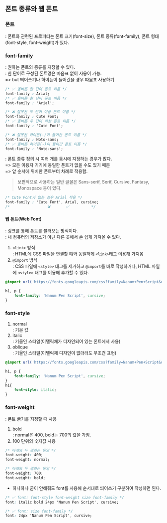 ## 폰트 종류와 웹 폰트
### 폰트
: 폰트와 관련된 프로퍼티는 폰트 크기(font-size), 폰트 종류(font-family), 폰트 형태(font-style, font-weight)가 있다.
### font-family
: 원하는 폰트의 종류를 지정할 수 있다.\
: 한 단어로 구성된 폰트명은 따옴표 없이 사용이 가능.\
=> but 띄어쓰기나 하이픈이 들어갔을 경우 따옴표 사용하기
``` css
/* ✅ 올바른 한 단어 폰트 이름 */
font-family : Arial;
/* ✅ 올바른 한 단어 폰트 이름 */
font-family : 'Arial';

/* ❌ 잘못된 두 단어 이상 폰트 이름 */
font-family : Cute Font;
/* ✅ 올바른 두 단어 이상 폰트 이름 */
font-family : 'Cute Font';

/* ❌ 잘못된 하이픈(-)이 들어간 폰트 이름 */
font-family : Noto-sans;
/* ✅ 올바른 하이픈(-)이 들어간 폰트 이름 */
font-family : 'Noto-sans';
```

: 폰트 종류 정의 시 여러 개를 동시에 지정하는 경우가 많다.\
=> 모든 이용자 기기에 동일한 폰트가 없을 수도 있기 때문\
=> 앞 순서에 위치한 폰트부터 차례로 적용함.
> 보편적으로 사용하는 일반 글꼴은 Sans-serif, Serif, Cursive, Fantasy, Monospace 등이 있다.
``` css
/* Cute Font가 없는 경우 Arial 적용 */
font-family : 'Cute Font', Arial, cursive;
/*                 ❌       ✅          */
```
#### 웹 폰트(Web Font)
: 링크를 통해 폰트를 불러오는 방식이다.\
: 내 컴퓨터의 저장소가 아닌 다른 곳에서 손 쉽게 가져올 수 있다.
1. ```<link>``` 방식\
: HTML에 CSS 파일을 연결할 떄와 동일하게 ```<link>```태그 이용해 가져옴
2. ```@import``` 방식\
: CSS 파일에 ```<style>``` 태그를 제거하고 ```@import```를 바로 작성하거나, HTML 파일에 ```<style>``` 태그를 이용해 추가할 수 있다.
``` css
@import url('https://fonts.googleapis.com/css?family=Nanum+Pen+Script&display=swap');

h1, p {
	font-family: 'Nanum Pen Script', cursive;
}
```

### font-style
1. normal\
: 기본 값
2. italic\
: 기울인 스타일(이텔릭체가 디자인되어 있는 폰트에서 사용)
3. oblique\
: 기울인 스타일(이텔릭체 디자인이 없더라도 무조건 표현)
``` css
@import url('https://fonts.googleapis.com/css?family=Nanum+Pen+Script&display=swap');

h1, p {
	font-family: 'Nanum Pen Script', cursive;
}
h1{
	font-style: italic;
}
```

### font-weight
: 폰트 굵기를 지정할 때 사용
1. bold\
: normal은 400, bold는 700의 값을 가짐.
2. 100 단위의 숫자값 사용
``` css
/* 아래의 두 결과는 동일 */
font-weight: 400;
font-weight: normal;

/* 아래의 두 결과는 동일 */
font-weight: 700;
font-weight: bold;
```
- 하나하나 굳이 안해줘도 font를 사용해 순서대로 띄어쓰기 구분하여 작성하면 된다.
``` css
/* ✅ font: font-style font-weight size font-family */
font: italic bold 24px 'Nanum Pen Script', cursive;

/* ✅ font: size font-family */
font: 24px 'Nanum Pen Script', cursive;
```